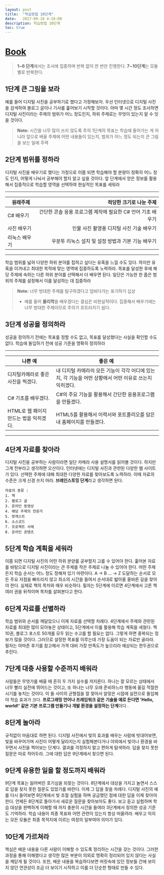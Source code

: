 ```yaml
---
layout: post
title:  "학습방법 10단계"
date:   2017-09-18 4:18:00
description: 학습방법 10단계
toc: true
---
```



# [Book][book]

> **1~6 단계**에서는 조사에 집중하며 반복 없이 한 번만 진행한다.
> **7~10단계**는 모듈별로 반복한다. 



## 1단계 큰 그림을 보라
예를 들어 디지털 사진을 공부하기로 했다고 가정해보자. 
우선 인터넷으로 디지털 사진을 검색하여 블로그 글이나 기사를 훑어보기 시작할 것이다. 
	아마 몇 시간 정도 조사하면 디지털 사진이라는 주제의 범위가 어느 정도인지, 하위 주제로는 무엇이 있는지 알 수 잇을 것이다.
> **Note:**
> 시간을 너무 많이 쓰지 않도록 주의
> 1단계의 목표는 학습에 들어가는 게 아니라 앞으로 배울 주제에 어떤 내용들이 있는지, 범위가 어느 정도 되는지 큰 그림을 보는 일에 주력

## 2단계 범위를 정하라
디지털 사진을 배우기로 했다는 가정으로 이쯤 되면 학습해야 할 분량이 정확히 어느 정도 인지, 어떻게 나눠서 공부해야 할지 알고 싶을 것이다. 	앞 단계에서 얻은 정보를 활용해서 집중적으로 학습할 영역을 선택하여 현실적인 목표를 세워라

--------------
	
| 원래주제      |         적당한 크기로 나눈 주제                                     |
|---------------|-------------------------------------------------------------:|
| C# 배우기     | 간단한 콘솔 응용 프로그램 제작에 필요한 C# 언어 기초 배우기 |
| 사진 배우기   | 인물 사진 촬영용 디지털 사진 기술 배우기                    |
| 리눅스 배우기 | 우분투 리눅스 설치 및 설정 방법과 기본 기능 배우기          |

--------------
학습 범위를 넓혀 다양한 하위 분야를 접하고 싶다는 유혹을 느낄 수도 있다. 하지만 유혹을 이겨내고 최대한 목적에 맞는 영역에 집중하도록 노력하라. 목표를 달성한 후에 해당 주제에 속하는 다른 하위 분야를 선택해서 더 배우면 된다. 
일단은 가능한 한 좁은 범위의 주제를 설정해서 이를 달성하는 데 집중하라
> **Note:**
> 너무 방대한 주제를 탐구하겠다고 덤비다가는 포기하기 십상
> - 예를 들어 **물리학**을 배우겠다는 결심은 비현실적이다. 집중해서 배우기에는 너무 방대한 주제이므로 주의가 흐트러지기 쉽다. 

## 3단계 성공을 정의하라
성공을 정의하기 전에는 목표를 정할 수도 없고, 목표를 달성했다는 사실을 확인할 수도 없다. 
학습에 돌입하기 전에 성공 기준을 명확히 정의하라

--------------

|나쁜 예     		| 좋은 예 |
|------------------|---|
|디지털카메라로 좋은 사진을 찍겠다. 		| 내 디지털 카메라의 모든 기능이 각각 어디에 있는지, 각 기능을 어떤 상황에서 어떤 이유로 쓰는지 익히겠다.|
|C# 기초를 배우겠다.   								| C#의 주요 기능을 활용해서 간단한 응용프로그램을 만들겠다.|
|HTML로 웹 페이지 만드는 법을 익히겠다.   | HTML5를 활용해서 이력서와 포트폴리오를 담은 내 홈페이지를 만들겠다.|

--------------

## 4단계 자료를 찾아라
디지털 사진을 공부하는 사람이라면 일단 카메라 사용 설명서를 읽어볼 것이다. 하지만 그게 전부라고 생각하면 오산이다. 인터넷에는 디지털 사진과 관련된 다양한 웹 사이트가 있다. 선택한 주제에 대해 최대한 다양한 자료를 찾아보도록 노력하라. 이때 자료의 수준은 크게 신경 쓰지 마라. **브레인스토밍 단계**라고 생각하면 된다. 
```
자료의 종류 :
1. 책
2. 블로그 글
3. 온라인 동영상
4. 해당 주제의 전문가
5. 팟캐스트
6. 소스코드
7. 프로젝트 사례
8. 온라인 콘텐츠
```

## 5단계 학습 계획을 세워라
이쯤 되면 디지털 사진의 어떤 하위 분양를 공부할지 고를 수 있어야 한다. 
훑어본 자료를 바탕으로 디지털 사진이라는 큰 주제를 작은 주제로 나눌 수 있어야 한다. 
어떤 주제든지 학습 순서는 어느 정도 정해져 있기 마련이다. 
A -> B ... -> Z 도달하는 순서로 모든 주요 지점을 빠뜨리지 않고 최소의 시간을 들여서 순서대로 밟아올 올바른 길을 찾아야 한다. 
실제로 책의 목차와 매우 비슷하다. 필자는 5단계에 이르면 4단계에서 고른 책 여러 권을 뒤적이며 목차를 살펴본다고 한다. 

## 6단계 자료를 선별하라
학습 범위와 순서를 깨달았으니 이제 자료를 선택할 차례다. 4단계에서 주제와 관련된 자료를 최대한 많이 모아놓은 상태이고, 5단계에서 이를 활용해 학습 계획을 세웠다. 책 10권, 블로그 포스트 50개를 모두 읽는 수고를 할 필요는 없다. 그렇게 하면 중복되는 정보가 많을 것이다. 그러므로 설정한 목표를 이루는데 가장 도움이 되는 자료만 골라라. 필자는 아마존 후기를 참고해서 가격 대비 가장 만족도가 높으리라 예상되는 한두권으로 추린다. 

## 7단계 대충 사용할 수준까지 배워라
사람들은 무엇가를 배울 때 흔히 두 가지 실수를 저지른다. 하나는 잘 모르는 상태에서 너무 빨리 실전에 뛰어드는 것이고, 또 하나는 너무 오래 준비하느라 행동에 옮길 적절한 시기를 놓치는 것이다. 이 둘 사이의 균형점을 잘 찾아서 알맞은 시점에 실전으로 돌입해야 학습 효과가 크다.
**프로그래밍 언어나 프레임워크 같은 기술을 예로 든다면 'Hello, world!' 같은 기본 프로그램 만들기나 개발 환경을 설정하는 단계**이다 . 

## 8단계 놀아라
규칙없이 마음대로 하면 된다. 
디지털 사진에서 빛의 효과를 배우는 사람에 빗대어보면, 빛을 바꾸어가며 사진이 어떻게 달라지는지 실험해본다거나 야외에서 빛이나 환경을 바꾸면서 사진을 찍어보는 단계다. 
결과를 걱정하지 말고 편하게 탐색하라.  답을 찾지 못한 질문은 따로 적어두라. 그에 대한 답은 9단계에서 찾으면 된다. 

## 9단계 유용한 일을 할 정도까지 배워라
9단계 목표는 잃어버린 호기심을 되찾는 것이다. 8단계에서 대상을 가지고 놀면서 스스로 답을 찾지 못한 질문도 있었기를 바란다. 이제 그 답을 찾을 차례다. 
디지털 사진의 예를 다시 들어보면 8단계에서 빛 조절 실험을 하며 궁금했던 점에 대한 답을 이제 찾아야 한다.  언제든 8단계로 돌아가서 새로운 질문을 찾아보아도 좋다. 
보고 듣고 실험하며 학습 대상을 완벽하게 이해할 때 까지 충분히 시간을 들여라 
3단계에서 정의한 성공 기준도 기억하라. 학습 내용이 최종 목표와 어떤 관련이 있는지 항상 떠올려라. 배우고 익히는 모든 모듈은 최종 목적지에 이르는 여정의 일부여야 의미가 있다.

## 10단계 가르쳐라 
핵심은 배운 내용을 다른 사람이 이해할 수 있도록 정리하는 시간을 갖는 것이다. 그러한 과정을 통해 이해했다고 생각한 많은 부분이 의외로 명확히 정리되어 있지 않다는 사실을 깨닫게 될 것이다. 또한, 배운 내용을 복습하다보면 머릿속에 있던 정보들 간에 보이지 않던 연관성이 조금 더 보이기 시작하고 이를 더 단순한 형태로 만들 수 있다.

  [10step]: https://simpleprogrammer.com/products/learn-anything/
  [book]: http://www.yes24.com/24/goods/23161141?scode=032&OzSrank=1